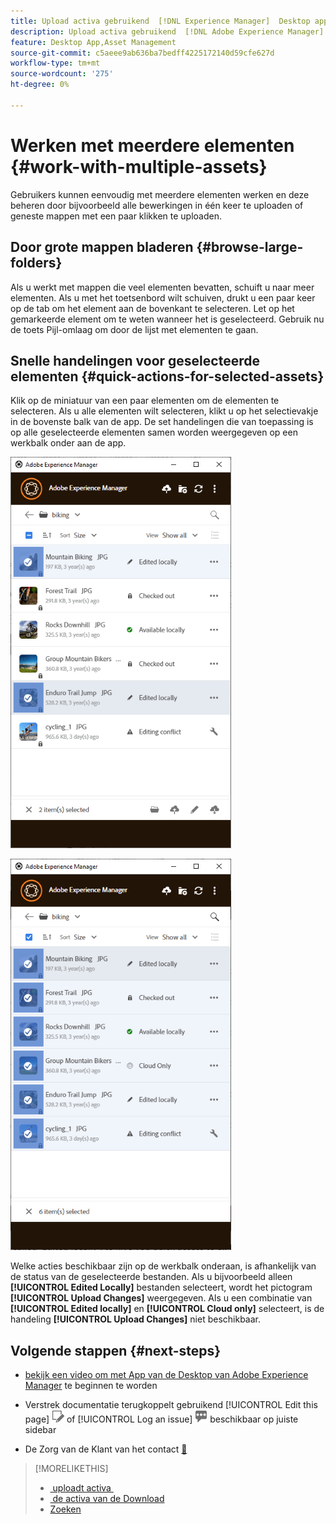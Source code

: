 ```yaml
---
title: Upload activa gebruikend  [!DNL Experience Manager]  Desktop app
description: Upload activa gebruikend  [!DNL Adobe Experience Manager]  Desktop app.
feature: Desktop App,Asset Management
source-git-commit: c5aeee9ab636ba7bedff4225172140d59cfe627d
workflow-type: tm+mt
source-wordcount: '275'
ht-degree: 0%

---
```



# Werken met meerdere elementen {#work-with-multiple-assets}

Gebruikers kunnen eenvoudig met meerdere elementen werken en deze beheren door bijvoorbeeld alle bewerkingen in één keer te uploaden of geneste mappen met een paar klikken te uploaden.

## Door grote mappen bladeren {#browse-large-folders}

Als u werkt met mappen die veel elementen bevatten, schuift u naar meer elementen. Als u met het toetsenbord wilt schuiven, drukt u een paar keer op de tab om het element aan de bovenkant te selecteren. Let op het gemarkeerde element om te weten wanneer het is geselecteerd. Gebruik nu de toets Pijl-omlaag om door de lijst met elementen te gaan.

## Snelle handelingen voor geselecteerde elementen {#quick-actions-for-selected-assets}

Klik op de miniatuur van een paar elementen om de elementen te selecteren. Als u alle elementen wilt selecteren, klikt u op het selectievakje in de bovenste balk van de app. De set handelingen die van toepassing is op alle geselecteerde elementen samen worden weergegeven op een werkbalk onder aan de app.

![&#x200B; Toolbar bij de bodem toont acties relevant voor de geselecteerde activa &#x200B;](assets/actions_bottom_toolbar1_da2.png " De toolbar bij de bodem toont gemeenschappelijke acties voor de geselecteerde activa ")

![&#x200B; Geen acties in toolbar wanneer geen gemeenschappelijke acties voor de selectie &#x200B;](assets/actions_bottom_toolbar2_da2.png " toont de toolbar geen acties wanneer de gemeenschappelijke acties niet voor de selectie beschikbaar zijn.")

Welke acties beschikbaar zijn op de werkbalk onderaan, is afhankelijk van de status van de geselecteerde bestanden. Als u bijvoorbeeld alleen **[!UICONTROL Edited Locally]** bestanden selecteert, wordt het pictogram **[!UICONTROL Upload Changes]** weergegeven. Als u een combinatie van **[!UICONTROL Edited locally]** en **[!UICONTROL Cloud only]** selecteert, is de handeling **[!UICONTROL Upload Changes]** niet beschikbaar.

## Volgende stappen {#next-steps}

* [&#x200B; bekijk een video om met App van de Desktop van Adobe Experience Manager &#x200B;](https://experienceleague.adobe.com/nl/docs/experience-manager-learn/assets/creative-workflows/aem-desktop-app) te beginnen te worden

* Verstrek documentatie terugkoppelt gebruikend [!UICONTROL Edit this page] ![&#x200B; uitgeeft de pagina &#x200B;](assets/do-not-localize/edit-page.png) of [!UICONTROL Log an issue] ![&#x200B; creeer een kwestie GitHub &#x200B;](assets/do-not-localize/github-issue.png) beschikbaar op juiste sidebar

* De Zorg van de Klant van het contact [&#128279;](https://experienceleague.adobe.com/nl?support-solution=General#support)

>[!MORELIKETHIS]
>
>* [&#x200B; uploadt activa &#x200B;](/help/using/upload-assets.md)
>* [&#x200B; de activa van de Download &#x200B;](/help/using/download-assets.md)
>* [Zoeken](/help/using/search.md)
